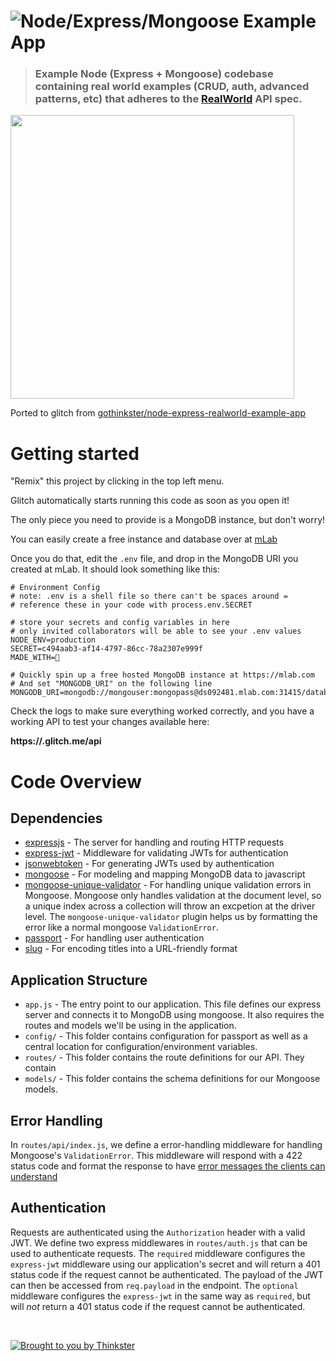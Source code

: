 # ![Node/Express/Mongoose Example App](https://cdn.rawgit.com/gothinkster/node-express-realworld-example-app/df9b9991/project-logo.png)

> ### Example Node (Express + Mongoose) codebase containing real world examples (CRUD, auth, advanced patterns, etc) that adheres to the [RealWorld](https://github.com/gothinkster/realworld-example-apps) API spec.

<a href="https://thinkster.io/tutorials/node-json-api" target="_blank"><img width="454" src="https://raw.githubusercontent.com/gothinkster/realworld/master/media/learn-btn-hr.png" /></a>

Ported  to glitch from [gothinkster/node-express-realworld-example-app](https://github.com/gothinkster/node-express-realworld-example-app)

# Getting started

"Remix" this project by clicking in the top left menu.

Glitch automatically starts running this code as soon as you open it!

The only piece you need to provide is a MongoDB instance, but don't worry! 

You can easily create a free instance and database over at [mLab](https://mlab.com) 

Once you do that, edit the `.env` file, and drop in the 
MongoDB URI you created at mLab. It should look something like this:

```
# Environment Config
# note: .env is a shell file so there can't be spaces around =
# reference these in your code with process.env.SECRET

# store your secrets and config variables in here
# only invited collaborators will be able to see your .env values
NODE_ENV=production
SECRET=c494aab3-af14-4797-86cc-78a2307e999f
MADE_WITH=💖

# Quickly spin up a free hosted MongoDB instance at https://mlab.com
# And set "MONGODB_URI" on the following line
MONGODB_URI=mongodb://mongouser:mongopass@ds092481.mlab.com:31415/databasename
```

Check the logs to make sure everything worked correctly, and you have a working
API to test your changes available here:

  **https://<your-glitch-name>.glitch.me/api** 

# Code Overview

## Dependencies

- [expressjs](https://github.com/expressjs/express) - The server for handling and routing HTTP requests
- [express-jwt](https://github.com/auth0/express-jwt) - Middleware for validating JWTs for authentication
- [jsonwebtoken](https://github.com/auth0/node-jsonwebtoken) - For generating JWTs used by authentication
- [mongoose](https://github.com/Automattic/mongoose) - For modeling and mapping MongoDB data to javascript 
- [mongoose-unique-validator](https://github.com/blakehaswell/mongoose-unique-validator) - For handling unique validation errors in Mongoose. Mongoose only handles validation at the document level, so a unique index across a collection will throw an excpetion at the driver level. The `mongoose-unique-validator` plugin helps us by formatting the error like a normal mongoose `ValidationError`.
- [passport](https://github.com/jaredhanson/passport) - For handling user authentication
- [slug](https://github.com/dodo/node-slug) - For encoding titles into a URL-friendly format

## Application Structure

- `app.js` - The entry point to our application. This file defines our express server and connects it to MongoDB using mongoose. It also requires the routes and models we'll be using in the application.
- `config/` - This folder contains configuration for passport as well as a central location for configuration/environment variables.
- `routes/` - This folder contains the route definitions for our API. They contain
- `models/` - This folder contains the schema definitions for our Mongoose models.

## Error Handling

In `routes/api/index.js`, we define a error-handling middleware for handling Mongoose's `ValidationError`. This middleware will respond with a 422 status code and format the response to have [error messages the clients can understand](https://github.com/gothinkster/realworld/blob/master/API.md#errors-and-status-codes)

## Authentication

Requests are authenticated using the `Authorization` header with a valid JWT. We define two express middlewares in `routes/auth.js` that can be used to authenticate requests. The `required` middleware configures the `express-jwt` middleware using our application's secret and will return a 401 status code if the request cannot be authenticated. The payload of the JWT can then be accessed from `req.payload` in the endpoint. The `optional` middleware configures the `express-jwt` in the same way as `required`, but will *not* return a 401 status code if the request cannot be authenticated.


<br />

[![Brought to you by Thinkster](https://raw.githubusercontent.com/gothinkster/realworld/master/media/end.png)](https://thinkster.io)
